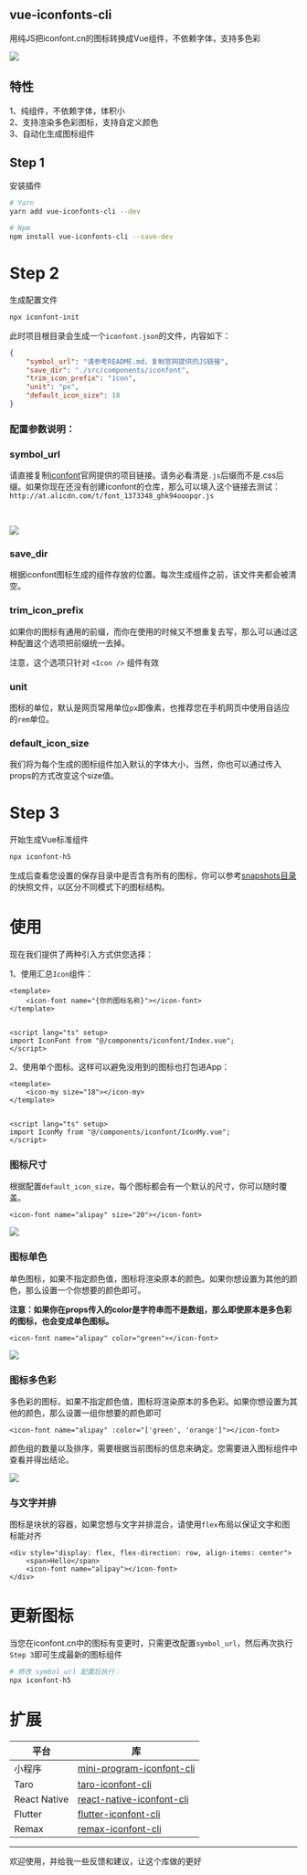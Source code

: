 ## vue-iconfonts-cli
用纯JS把iconfont.cn的图标转换成Vue组件，不依赖字体，支持多色彩

![](https://github.com/Yorksh1re/vue-iconfont-cli/blob/master/images/icons.png?raw=true)

## 特性

1、纯组件，不依赖字体，体积小
<br />
2、支持渲染多色彩图标，支持自定义颜色
<br />
3、自动化生成图标组件

## Step 1
安装插件
```bash
# Yarn
yarn add vue-iconfonts-cli --dev

# Npm
npm install vue-iconfonts-cli --save-dev
```

# Step 2
生成配置文件
```bash
npx iconfont-init
```
此时项目根目录会生成一个`iconfont.json`的文件，内容如下：
```json
{
    "symbol_url": "请参考README.md，复制官网提供的JS链接",
    "save_dir": "./src/components/iconfont",
    "trim_icon_prefix": "icon",
    "unit": "px",
    "default_icon_size": 18
}
```
### 配置参数说明：
### symbol_url
请直接复制[iconfont](http://iconfont.cn)官网提供的项目链接。请务必看清是`.js`后缀而不是.css后缀。如果你现在还没有创建iconfont的仓库，那么可以填入这个链接去测试：`http://at.alicdn.com/t/font_1373348_ghk94ooopqr.js`

<br />

![](https://github.com/Yorksh1re/vue-iconfont-cli/blob/master/images/symbol-url.png?raw=true)

### save_dir
根据iconfont图标生成的组件存放的位置。每次生成组件之前，该文件夹都会被清空。

### trim_icon_prefix
如果你的图标有通用的前缀，而你在使用的时候又不想重复去写，那么可以通过这种配置这个选项把前缀统一去掉。

注意，这个选项只针对 `<Icon />` 组件有效

### unit
图标的单位，默认是网页常用单位`px`即像素，也推荐您在手机网页中使用自适应的`rem`单位。

### default_icon_size
我们将为每个生成的图标组件加入默认的字体大小，当然，你也可以通过传入props的方式改变这个size值。

# Step 3
开始生成Vue标准组件
```bash
npx iconfont-h5
```

生成后查看您设置的保存目录中是否含有所有的图标，你可以参考[snapshots目录](https://github.com/iconfont-cli/react-iconfont-cli/tree/master/snapshots)的快照文件，以区分不同模式下的图标结构。

# 使用

现在我们提供了两种引入方式供您选择：

1、使用汇总`Icon`组件：
```vue
<template>
	<icon-font name="{你的图标名称}"></icon-font>
</template>


<script lang="ts" setup>
import IconFont from "@/components/iconfont/Index.vue";
</script>
```

2、使用单个图标。这样可以避免没用到的图标也打包进App：

```vue
<template>
	<icon-my size="18"></icon-my>
</template>


<script lang="ts" setup>
import IconMy from "@/components/iconfont/IconMy.vue";
</script>
```

### 图标尺寸
根据配置`default_icon_size`，每个图标都会有一个默认的尺寸，你可以随时覆盖。
```vue
<icon-font name="alipay" size="20"></icon-font>
```
![](https://github.com/Yorksh1re/vue-iconfont-cli/blob/master/images/default-color-icon.png?raw=true)
### 图标单色
单色图标，如果不指定颜色值，图标将渲染原本的颜色。如果你想设置为其他的颜色，那么设置一个你想要的颜色即可。

**注意：如果你在props传入的color是字符串而不是数组，那么即使原本是多色彩的图标，也会变成单色图标。**

```vue
<icon-font name="alipay" color="green"></icon-font>
```
![](https://github.com/Yorksh1re/vue-iconfont-cli/blob/master/images/one-color-icon.png?raw=true)

### 图标多色彩
多色彩的图标，如果不指定颜色值，图标将渲染原本的多色彩。如果你想设置为其他的颜色，那么设置一组你想要的颜色即可
```vue
<icon-font name="alipay" :color="['green', 'orange']"></icon-font>
```
颜色组的数量以及排序，需要根据当前图标的信息来确定。您需要进入图标组件中查看并得出结论。


![](https://github.com/Yorksh1re/vue-iconfont-cli/blob/master/images/multi-color-icon.png?raw=true)

### 与文字并排
图标是块状的容器，如果您想与文字并排混合，请使用`flex`布局以保证文字和图标能对齐
```vue
<div style="display: flex, flex-direction: row, align-items: center">
  	<span>Hello</span>
    <icon-font name="alipay"></icon-font>
</div>
```

# 更新图标
当您在iconfont.cn中的图标有变更时，只需更改配置`symbol_url`，然后再次执行`Step 3`即可生成最新的图标组件
```bash
# 修改 symbol_url 配置后执行：
npx iconfont-h5
```

# 扩展
| 平台         | 库                                                                                     |
| ------------ | -------------------------------------------------------------------------------------- |
| 小程序       | [mini-program-iconfont-cli](https://github.com/iconfont-cli/mini-program-iconfont-cli) |
| Taro         | [taro-iconfont-cli](https://github.com/iconfont-cli/taro-iconfont-cli)                 |
| React Native | [react-native-iconfont-cli](https://github.com/iconfont-cli/react-native-iconfont-cli) |
| Flutter      | [flutter-iconfont-cli](https://github.com/iconfont-cli/flutter-iconfont-cli)           |
| Remax        | [remax-iconfont-cli](https://github.com/iconfont-cli/remax-iconfont-cli)               |


--------

欢迎使用，并给我一些反馈和建议，让这个库做的更好
